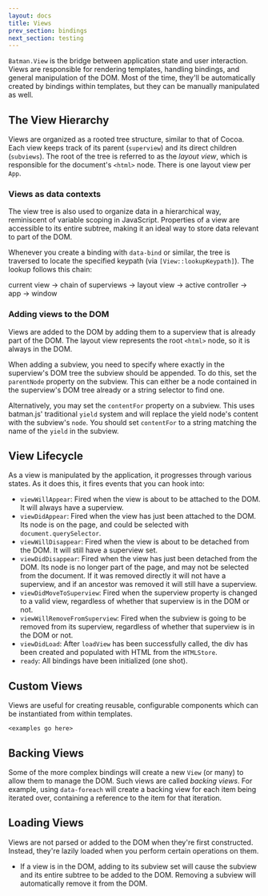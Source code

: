 ```yaml
---
layout: docs
title: Views
prev_section: bindings
next_section: testing
---
```


`Batman.View` is the bridge between application state and user interaction.
Views are responsible for rendering templates, handling bindings, and general
manipulation of the DOM. Most of the time, they'll be automatically created by
bindings within templates, but they can be manually manipulated as well.


## The View Hierarchy

Views are organized as a rooted tree structure, similar to that of Cocoa. Each
view keeps track of its parent (`superview`) and its direct children
(`subviews`). The root of the tree is referred to as the *layout view*, which
is responsible for the document's `<html>` node. There is one layout view per
`App`.


### Views as data contexts

The view tree is also used to organize data in a hierarchical way, reminiscent
of variable scoping in JavaScript. Properties of a view are accessible to its
entire subtree, making it an ideal way to store data relevant to part of the
DOM.

Whenever you create a binding with `data-bind` or similar, the tree is
traversed to locate the specified keypath (via `[View::lookupKeypath]`). The
lookup follows this chain:

current view → chain of superviews → layout view → active controller → app →
window

[View::lookupKeypath]: /docs/api/12_Batman.View.html#something


### Adding views to the DOM

Views are added to the DOM by adding them to a superview that is already part
of the DOM. The layout view represents the root `<html>` node, so it is always
in the DOM.

When adding a subview, you need to specify where exactly in the superview's DOM
tree the subview should be appended. To do this, set the `parentNode` property
on the subview. This can either be a node contained in the superview's DOM tree
already or a string selector to find one.

Alternatively, you may set the `contentFor` property on a subview. This uses
batman.js' traditional `yield` system and will replace the yield node's content
with the subview's `node`. You should set `contentFor` to a string matching the
name of the `yield` in the subview.

## View Lifecycle

As a view is manipulated by the application, it progresses through various
states. As it does this, it fires events that you can hook into:

- `viewWillAppear`: Fired when the view is about to be attached to the DOM. It
  will always have a superview.
- `viewDidAppear`: Fired when the view has just been attached to the DOM. Its
  node is on the page, and could be selected with `document.querySelector`.
- `viewWillDisappear`: Fired when the view is about to be detached from the
  DOM. It will still have a superview set.
- `viewDidDisappear`: Fired when the view has just been detached from the DOM.
  Its node is no longer part of the page, and may not be selected from the
document. If it was removed directly it will not have a superview, and if an
ancestor was removed it will still have a superview.
- `viewDidMoveToSuperview`: Fired when the superview property is changed to a
  valid view, regardless of whether that superview is in the DOM or not.
- `viewWillRemoveFromSuperview`: Fired when the subview is going to be removed
  from its superview, regardless of whether that superview is in the DOM or
not.
- `viewDidLoad`: After `loadView` has been successfully called, the div has
  been created and populated with HTML from the `HTMLStore`.
- `ready`: All bindings have been initialized (one shot).

## Custom Views

Views are useful for creating reusable, configurable components which can be
instantiated from within templates.

`<examples go here>`


## Backing Views

Some of the more complex bindings will create a new `View` (or many) to allow
them to manage the DOM. Such views are called *backing views*. For example,
using `data-foreach` will create a backing view for each item being iterated
over, containing a reference to the item for that iteration.


## Loading Views

Views are not parsed or added to the DOM when they're first constructed.
Instead, they're lazily loaded when you perform certain operations on them.

- If a view is in the DOM, adding to its subview set will cause the subview and
  its entire subtree to be added to the DOM. Removing a subview will
automatically remove it from the DOM.

